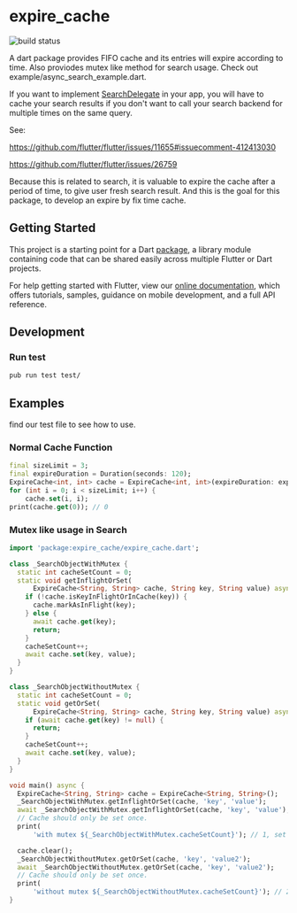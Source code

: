 # expire_cache

![build status](https://travis-ci.com/guojiex/expire_cache.svg?branch=master)

A dart package provides FIFO cache and its entries will expire according to time. Also proviodes
mutex like method for search usage. Check out example/async_search_example.dart.


If you want to implement 
[SearchDelegate](https://github.com/flutter/flutter/search?q=SearchDelegate&unscoped_q=SearchDelegate) 
in your app, you will have to cache your search results if you don't want to call your search backend 
for multiple times on the same query.

See:

https://github.com/flutter/flutter/issues/11655#issuecomment-412413030

https://github.com/flutter/flutter/issues/26759

Because this is related to search, it is valuable to expire the cache after a period of time, to give user fresh search result.
And this is the goal for this package, to develop an expire by fix time cache.

## Getting Started

This project is a starting point for a Dart
[package](https://flutter.io/developing-packages/),
a library module containing code that can be shared easily across
multiple Flutter or Dart projects.

For help getting started with Flutter, view our 
[online documentation](https://flutter.io/docs), which offers tutorials, 
samples, guidance on mobile development, and a full API reference.

## Development

### Run test

```bash
pub run test test/
```

## Examples

find our test file to see how to use.

### Normal Cache Function

```dart
final sizeLimit = 3;
final expireDuration = Duration(seconds: 120);
ExpireCache<int, int> cache = ExpireCache<int, int>(expireDuration: expireDuration, sizeLimit: 3);
for (int i = 0; i < sizeLimit; i++) {
    cache.set(i, i);
print(cache.get(0)); // 0
```

### Mutex like usage in Search

```dart
import 'package:expire_cache/expire_cache.dart';

class _SearchObjectWithMutex {
  static int cacheSetCount = 0;
  static void getInflightOrSet(
      ExpireCache<String, String> cache, String key, String value) async {
    if (!cache.isKeyInFlightOrInCache(key)) {
      cache.markAsInFlight(key);
    } else {
      await cache.get(key);
      return;
    }
    cacheSetCount++;
    await cache.set(key, value);
  }
}

class _SearchObjectWithoutMutex {
  static int cacheSetCount = 0;
  static void getOrSet(
      ExpireCache<String, String> cache, String key, String value) async {
    if (await cache.get(key) != null) {
      return;
    }
    cacheSetCount++;
    await cache.set(key, value);
  }
}

void main() async {
  ExpireCache<String, String> cache = ExpireCache<String, String>();
  _SearchObjectWithMutex.getInflightOrSet(cache, 'key', 'value');
  await _SearchObjectWithMutex.getInflightOrSet(cache, 'key', 'value');
  // Cache should only be set once.
  print(
      'with mutex ${_SearchObjectWithMutex.cacheSetCount}'); // 1, set is called only once.

  cache.clear();
  _SearchObjectWithoutMutex.getOrSet(cache, 'key', 'value2');
  await _SearchObjectWithoutMutex.getOrSet(cache, 'key', 'value2');
  // Cache should only be set once.
  print(
      'without mutex ${_SearchObjectWithoutMutex.cacheSetCount}'); // 2, because the get/set pair are run at the same time, both get will get null.
}

```